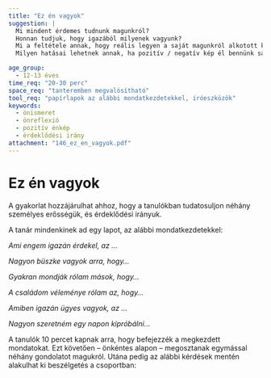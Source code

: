 ```yaml
---
title: "Ez én vagyok"
suggestion: | 
  Mi mindent érdemes tudnunk magunkról? 
  Honnan tudjuk, hogy igazából milyenek vagyunk? 
  Mi a feltétele annak, hogy reális legyen a saját magunkról alkotott képünk? 
  Milyen hatásai lehetnek annak, ha pozitív / negatív kép él bennünk saját magunkról?

age_group:
  - 12-13 éves
time_req: "20-30 perc"
space_req: "tanteremben megvalósítható"
tool_req: "papírlapok az alábbi mondatkezdetekkel, íróeszközök"
keywords: 
  - önismeret
  - önreflexió
  - pozitív énkép
  - érdeklődési irány
attachment: "146_ez_en_vagyok.pdf"
---
```


# Ez én vagyok

A gyakorlat hozzájárulhat ahhoz, hogy a tanulókban tudatosuljon néhány személyes erősségük, és érdeklődési irányuk.

A tanár mindenkinek ad egy lapot, az alábbi mondatkezdetekkel:

 _Ami engem igazán érdekel, az …_

 _Nagyon büszke vagyok arra, hogy…_

 _Gyakran mondják rólam mások, hogy…_

 _A családom véleménye rólam az, hogy…_

 _Amiben igazán ügyes vagyok, az …_

 _Nagyon szeretném egy napon kipróbálni…_

A tanulók 10 percet kapnak arra, hogy befejezzék a megkezdett mondatokat. Ezt követően – önkéntes alapon – megosztanak egymással néhány gondolatot magukról. Utána pedig az alábbi kérdések mentén alakulhat ki beszélgetés a csoportban:
  
  
